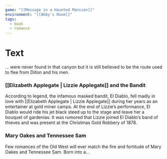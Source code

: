 ```yaml
---
game: "[[Message in a Haunted Mansion]]"
environment: "[[Abby's Room]]"
tags:
  - book
  - romance
---
```


# Text

… were never found in that canyon but it is still believed to be the route used to flee from Dillon and his men.

### [[Elizabeth Applegate | Lizzie Applegate]] and the Bandit

According to legend, the infamous masked bandit, El Diablo, fell madly in love with [[Elizabeth Applegate | Lizzie Applegate]] during her years as an entertainer at gold miner camps. At the end of Lizzie’s performance, El Diablo would ride his jet black steed up to the stage and leave her a bouquet of gardenias. It was rumored that Lizzie joined El Diablo’s band of thieves and was present at the Christmas Gold Robbery of 1878.

### Mary Oakes and Tennessee Sam

Few romances of the Old West will ever match the fire and fortitude of Mary Oakes and Tennessee Sam. Born into a…